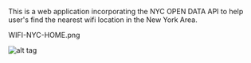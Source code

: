 This is a web application incorporating the NYC OPEN DATA API to help user's find the nearest wifi location in the New York Area.

WIFI-NYC-HOME.png

![alt tag](screenshots/WIFI-NYC-HOME)
